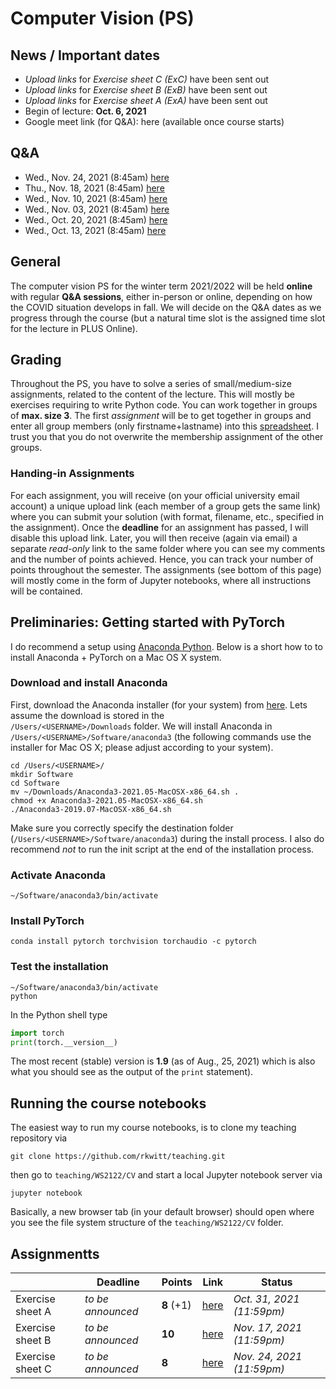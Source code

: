 # Computer Vision (PS)

## News / Important dates

- *Upload links* for *Exercise sheet C (ExC)* have been sent out
- *Upload links* for *Exercise sheet B (ExB)* have been sent out
- *Upload links* for *Exercise sheet A (ExA)* have been sent out
- Begin of lecture: **Oct. 6, 2021**
- Google meet link (for Q&A): here (available once course starts)

## Q&A

- Wed., Nov. 24, 2021 (8:45am) [here](https://meet.google.com/ksj-wroa-iri)
- Thu., Nov. 18, 2021 (8:45am) [here](https://meet.google.com/ksj-wroa-iri)
- Wed., Nov. 10, 2021 (8:45am) [here](https://meet.google.com/ksj-wroa-iri)
- Wed., Nov. 03, 2021 (8:45am) [here](https://meet.google.com/ksj-wroa-iri)
- Wed., Oct. 20, 2021 (8:45am) [here](https://meet.google.com/ksj-wroa-iri)
- Wed., Oct. 13, 2021 (8:45am) [here](https://meet.google.com/ksj-wroa-iri)

## General

The computer vision PS for the winter term 2021/2022 will be held **online** with regular **Q&A sessions**, either in-person or online, depending on how the COVID situation develops in fall. We will decide on the Q&A dates as we progress through the course (but a natural time slot is the assigned time slot for the lecture in PLUS Online).

## Grading

Throughout the PS, you have to solve a series of small/medium-size assignments, related to the content of the lecture. This will mostly be exercises requiring to write Python code. You can work together in groups of **max. size 3**. The first *assignment* will be to get together in groups and enter all group members (only firstname+lastname) into this [spreadsheet](https://myfiles.sbg.ac.at/index.php/s/qE6DYagFcHM9kX5). I trust you that you do not overwrite the membership assignment of the other groups.

### Handing-in Assignments

For each assignment, you will receive (on your official university email account) a unique upload link (each member of a group gets the same link) where you can submit your solution (with format, filename, etc., specified in the assignment). Once the **deadline** for an assignment has passed, I will disable this upload link. Later, you will then receive (again via email) a separate *read-only* link to the same folder where you can see my comments and the number of points achieved. Hence, you can track your number of points throughout the semester. The assignments (see bottom of this page) will mostly come in the form of Jupyter notebooks, where all instructions will be contained.

## Preliminaries: Getting started with PyTorch

I do recommend a setup using [Anaconda Python](https://www.anaconda.com/products/individual). Below is a short how to to install Anaconda + PyTorch on a Mac OS X system.

### Download and install Anaconda

First, download the Anaconda installer (for your system) from [here](https://www.anaconda.com/products/individual). Lets assume the download is stored in the  
`/Users/<USERNAME>/Downloads` folder. We will install Anaconda in `/Users/<USERNAME>/Software/anaconda3` (the following commands use the installer for Mac OS X; please adjust according to your system).

```
cd /Users/<USERNAME>/
mkdir Software
cd Software
mv ~/Downloads/Anaconda3-2021.05-MacOSX-x86_64.sh .
chmod +x Anaconda3-2021.05-MacOSX-x86_64.sh
./Anaconda3-2019.07-MacOSX-x86_64.sh
```

Make sure you correctly specify the destination folder (`/Users/<USERNAME>/Software/anaconda3`) during the install process. I also do recommend *not* to run the
init script at the end of the installation process.

### Activate Anaconda

```
~/Software/anaconda3/bin/activate
```

### Install PyTorch

```
conda install pytorch torchvision torchaudio -c pytorch
```

### Test the installation

```
~/Software/anaconda3/bin/activate
python
```

In the Python shell type

```python
import torch
print(torch.__version__)
```

The most recent (stable) version is **1.9** (as of Aug., 25, 2021) which is also what you should see as
the output of the `print` statement).

## Running the course notebooks

The easiest way to run my course notebooks, is to clone my teaching repository
via

```
git clone https://github.com/rkwitt/teaching.git
```

then go to `teaching/WS2122/CV` and start a local Jupyter notebook server via

```
jupyter notebook
```

Basically, a new browser tab (in your default browser) should open where you see the file system
structure of the `teaching/WS2122/CV` folder.

## Assignmentts

| | **Deadline**  | **Points** | **Link** | **Status** |
|---|---|---|---|---|
| Exercise sheet A  | *to be announced*  | **8** (+1)   | [here](ExA/) | *Oct. 31, 2021 (11:59pm)* |
| Exercise sheet B  | *to be announced*  | **10**       | [here](ExB/) | *Nov. 17, 2021 (11:59pm)* |
| Exercise sheet C  | *to be announced*  | **8**        | [here](ExC/) | *Nov. 24, 2021 (11:59pm)* |




